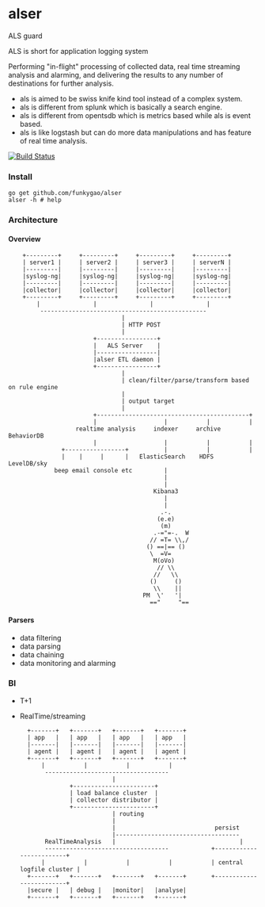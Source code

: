alser
=====

ALS guard 

ALS is short for application logging system

Performing "in-flight" processing of collected data, real time streaming analysis and alarming, and delivering the results to any number of destinations for further analysis.

*   als is aimed to be swiss knife kind tool instead of a complex system.
*   als is different from splunk which is basically a search engine.
*   als is different from opentsdb which is metrics based while als is event based.
*   als is like logstash but can do more data manipulations and has feature of real time analysis.


[![Build Status](https://travis-ci.org/funkygao/alser.png?branch=master)](https://travis-ci.org/funkygao/alser)

### Install

    go get github.com/funkygao/alser
    alser -h # help

### Architecture

#### Overview

        +---------+     +---------+     +---------+     +---------+
        | server1 |     | server2 |     | server3 |     | serverN |
        |---------|     |---------|     |---------|     |---------|
        |syslog-ng|     |syslog-ng|     |syslog-ng|     |syslog-ng|
        |---------|     |---------|     |---------|     |---------|
        |collector|     |collector|     |collector|     |collector|
        +---------+     +---------+     +---------+     +---------+
            |               |               |               |
             -----------------------------------------------
                                    |
                                    | HTTP POST
                                    |
                            +-----------------+
                            |   ALS Server    |
                            |-----------------| 
                            |alser ETL daemon |
                            +-----------------+
                                    |
                                    | clean/filter/parse/transform based on rule engine
                                    |
                                    | output target
                                    |
                            +-------------------------------------------+
                            |                   |           |           |
                       realtime analysis     indexer     archive    BehaviorDB
                            |                   |           |           |
                   +-----------------+          |           |           |
                   |    |     |      |   ElasticSearch    HDFS      LevelDB/sky
                 beep email console etc         |
                                                |
                                                |
                                             Kibana3
                                                |
                                                |
                                               .-.
                                              (e.e)
                                               (m)
                                             .-="=-.  W
                                            // =T= \\,/
                                           () ==|== ()
                                            \  =V=
                                             M(oVo)
                                              // \\
                                             //   \\
                                            ()     ()
                                             \\    ||
                                          PM  \'   '|
                                            =="     "==

#### Parsers

*   data filtering
*   data parsing
*   data chaining
*   data monitoring and alarming

### BI

* T+1

* RealTime/streaming

        +-------+   +-------+   +-------+   +-------+
        | app   |   | app   |   | app   |   | app   |
        |-------|   |-------|   |-------|   |-------|
        | agent |   | agent |   | agent |   | agent |
        +-------+   +-------+   +-------+   +-------+
            |           |           |           |
             -----------------------------------
                                |
                    +-----------------------+
                    | load balance cluster  |
                    | collector distributor |
                    +-----------------------+
                                | routing
                                |
                                |                            persist
                                |-----------------------------------
             RealTimeAnalysis   |                                   |
             -----------------------------------            +-------------------------+
            |           |           |           |           | central logfile cluster |
        +-------+   +-------+   +-------+   +-------+       +-------------------------+
        |secure |   | debug |   |monitor|   |analyse|
        +-------+   +-------+   +-------+   +-------+


